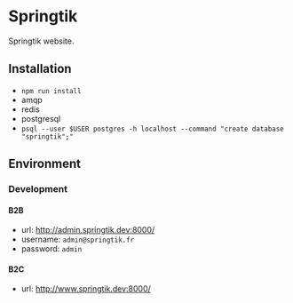 # Springtik

Springtik website.

## Installation

- `npm run install`
- amqp
- redis
- postgresql
 - `psql --user $USER postgres -h localhost --command "create database "springtik";"`

## Environment

### Development

#### B2B

- url: http://admin.springtik.dev:8000/
- username: `admin@springtik.fr`
- password: `admin`

#### B2C

- url: http://www.springtik.dev:8000/
